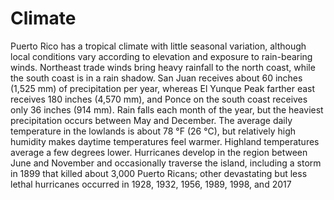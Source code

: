 # Climate

Puerto Rico has a tropical climate with little seasonal variation, although local conditions vary according to elevation and exposure to rain-bearing winds. 
Northeast trade winds bring heavy rainfall to the north coast, while the south coast is in a rain shadow. San Juan receives about 60 inches (1,525 mm) of 
precipitation per year, whereas El Yunque Peak farther east receives 180 inches (4,570 mm), and Ponce on the south coast receives only 36 inches (914 mm). 
Rain falls each month of the year, but the heaviest precipitation occurs between May and December. The average daily temperature in the lowlands is about
78 °F (26 °C), but relatively high humidity makes daytime temperatures feel warmer. Highland temperatures average a few degrees lower. Hurricanes develop 
in the region between June and November and occasionally traverse the island, including a storm in 1899 that killed about 3,000 Puerto Ricans; other
devastating but less lethal hurricanes occurred in 1928, 1932, 1956, 1989, 1998, and 2017
